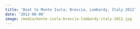 ```yaml
---
title: 'Boat to Monte Isola, Brescia, Lombardy, Italy 2012'
date: '2012-08-08'
image: /media/monte-isola-brescia-lombardy-italy-2012.jpg
---
```


